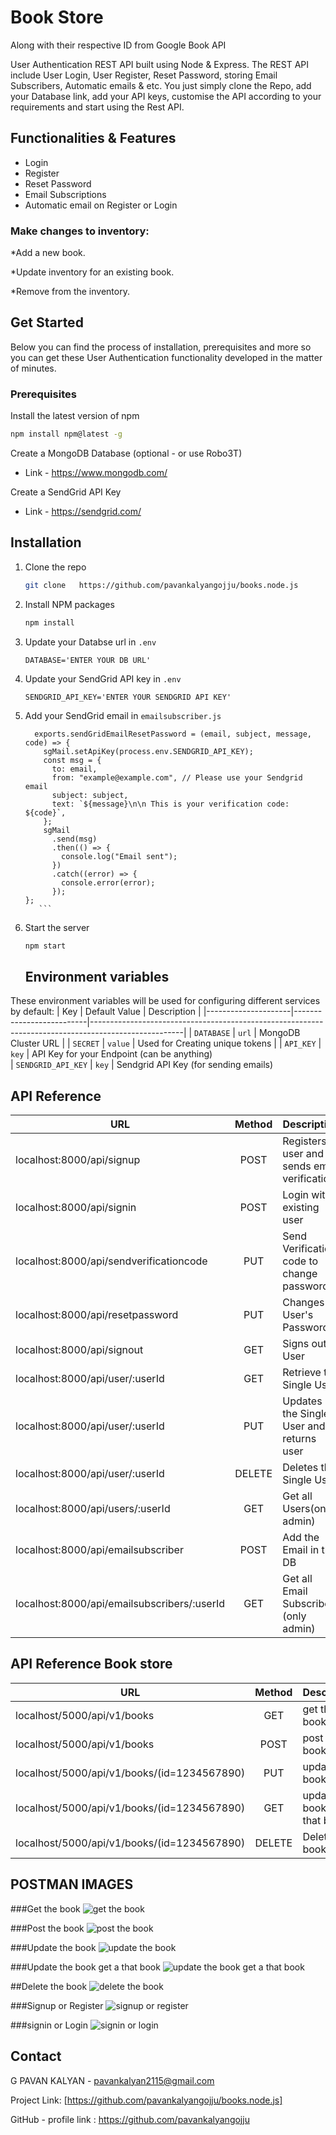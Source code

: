 
# Book Store 
Along with their respective ID from Google Book API

User Authentication REST API built using Node & Express. The REST API include User Login, User Register, Reset Password, storing Email Subscribers, Automatic emails & etc. You just simply clone the Repo, add your Database link, add your API keys, customise the API according to your requirements and start using the Rest API.
## Functionalities & Features 
* Login
* Register
* Reset Password
* Email Subscriptions
* Automatic email on Register or Login
### Make changes to inventory:

*Add a new book.

*Update inventory for an existing book.

*Remove from the inventory.
##  Get Started
Below you can find the process of installation, prerequisites and more so you can get these User Authentication functionality developed in the matter of minutes.

### Prerequisites

Install the latest version of npm
  ```sh
  npm install npm@latest -g
  ```
Create a MongoDB Database (optional - or use Robo3T)
* Link - https://www.mongodb.com/

Create a SendGrid API Key
* Link - https://sendgrid.com/
## Installation

1. Clone the repo
   ```sh
   git clone   https://github.com/pavankalyangojju/books.node.js
   ```
2. Install NPM packages
   ```sh
   npm install
   ```
3. Update your Databse url in `.env`

   ```JS
   DATABASE='ENTER YOUR DB URL'
   ```
3. Update your SendGrid API key in `.env`

   ```JS
   SENDGRID_API_KEY='ENTER YOUR SENDGRID API KEY'
   ```
4. Add your SendGrid email in `emailsubscriber.js`

    ```JS
      exports.sendGridEmailResetPassword = (email, subject, message, code) => {
        sgMail.setApiKey(process.env.SENDGRID_API_KEY);
        const msg = {
          to: email,
          from: "example@example.com", // Please use your Sendgrid email
          subject: subject,
          text: `${message}\n\n This is your verification code: ${code}`,
        };
        sgMail
          .send(msg)
          .then(() => {
            console.log("Email sent");
          })
          .catch((error) => {
            console.error(error);
          });
    };
       ```
3. Start the server
   ```sh
   npm start
   ```
    ## Environment variables
These environment variables will be used for configuring different services by default:
| Key                 | Default Value            | Description                                                                                         |
|---------------------|--------------------------|-----------------------------------------------------------------------------------------------------|
| `DATABASE` | `url`              | MongoDB Cluster URL                                                                                   |
| `SECRET` | `value`                  | Used for Creating unique tokens                                                                                  |
| `API_KEY` | `key`               | API Key for your Endpoint (can be anything)                                                                              
| `SENDGRID_API_KEY` | `key`               | Sendgrid API Key (for sending emails) 

## API Reference
| URL                             | Method | Description                                              | Content (Body)          |
|---------------------------------|:-----------:|----------------------------------------------------------|-------------------------|
| localhost:8000/api/signup              |     POST    | Registers a user and sends email verification            | `firstname` `lastname` `email` `password`        |
| localhost:8000/api/signin                 |     POST    | Login with existing user   | `email` `password`          |
| localhost:8000/api/sendverificationcode                |     PUT     | Send Verification code to change password  | `email` |
| localhost:8000/api/resetpassword        |     PUT    | Changes User's Password                    | `id` `verificationCode` `newPassword`  |
| localhost:8000/api/signout |     GET     | Signs out a User                    | None |
| localhost:8000/api/user/:userId              |     GET    | Retrieve the Single User | None |
| localhost:8000/api/user/:userId                    |     PUT     | Updates the Single User and returns user                   | `name` `email` `password`            |
| localhost:8000/api/user/:userId           |     DELETE    | Deletes the Single User       | None    |
| localhost:8000/api/users/:userId           |     GET    | Get all Users(only admin)       | None    |
| localhost:8000/api/emailsubscriber           |     POST    | Add the Email in the DB       | `email`    |
| localhost:8000/api/emailsubscribers/:userId          |     GET    | Get all Email Subscribers (only admin)       | None    |

## API Reference Book store
| URL                             | Method | Description                                              | 
|---------------------------------|:-----------:|----------------------------------------------------------|
| localhost/5000/api/v1/books              |     GET    | get the book                   |
| localhost/5000/api/v1/books              |     POST    | post the book            
| localhost/5000/api/v1/books/(id=1234567890)   |     PUT    | update the book            |
| localhost/5000/api/v1/books/(id=1234567890)   |     GET    | update the book get a that book |
| localhost/5000/api/v1/books/(id=1234567890)   |     DELETE    | Deletes the book            |

## POSTMAN IMAGES
###Get the book
![get the book](https://user-images.githubusercontent.com/95854682/178009305-338d3c4b-6d08-4b82-94b8-0c2796829d7d.jpeg)

###Post the book
![post the book](https://user-images.githubusercontent.com/95854682/178016280-42f2ab52-74ab-40c0-bb69-04e12cba43f2.jpeg)

###Update the book
![update the book](https://user-images.githubusercontent.com/95854682/178016514-51ddea24-8b53-4de1-b798-4abfe6f7529c.jpeg)

###Update the book get a that book
![update the book get a that book](https://user-images.githubusercontent.com/95854682/178016721-924ff96b-4ebe-4773-a2ee-8e687f05f0c9.jpeg)

##Delete the book
![delete the book](https://user-images.githubusercontent.com/95854682/178016870-a12fec05-a76e-4587-bc41-1e4b942535ca.jpeg)

###Signup or Register
![signup or register](https://user-images.githubusercontent.com/95854682/178017099-ab6e19d1-42cd-41d5-b94f-b37c51444d7a.jpeg)

###signin or Login
![signin or login](https://user-images.githubusercontent.com/95854682/178017209-4eedb1ef-7d0c-4fc6-8e1e-58e952914cd5.jpeg)

## Contact

G PAVAN KALYAN - pavankalyan2115@gmail.com

Project Link: [https://github.com/pavankalyangojju/books.node.js]

GitHub - profile link :  https://github.com/pavankalyangojju

